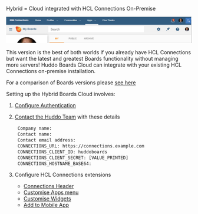 Hybrid = Cloud integrated with HCL Connections On-Premise

![Outcome](/assets/connections/header.png)

This version is the best of both worlds if you already have HCL Connections but want the latest and greatest Boards functionality without managing more servers!  Huddo Boards Cloud can integrate with your existing HCL Connections on-premise installation.

For a comparison of Boards versions please [see here](/boards/versions/)

Setting up the Hybrid Boards Cloud involves:

1. [Configure Authentication](/boards/connections/auth-hybrid/)

1. [Contact the Huddo Team](mailto:support@huddo.com?subject=Boards%20Hybrid%20Setup) with these details

        Company name:
        Contact name:
        Contact email address:
        CONNECTIONS_URL: https://connections.example.com
        CONNECTIONS_CLIENT_ID: huddoboards
        CONNECTIONS_CLIENT_SECRET: [VALUE_PRINTED]
        CONNECTIONS_HOSTNAME_BASE64:

1. Configure HCL Connections extensions

    - [Connections Header](/boards/connections/header-hybrid/)
    - [Customise Apps menu](/boards/connections/apps-menu-hybrid/)
    - [Customise Widgets](/boards/connections/widgets-hybrid/)
    - [Add to Mobile App](/boards/connections/mobile-app-hybrid/)
